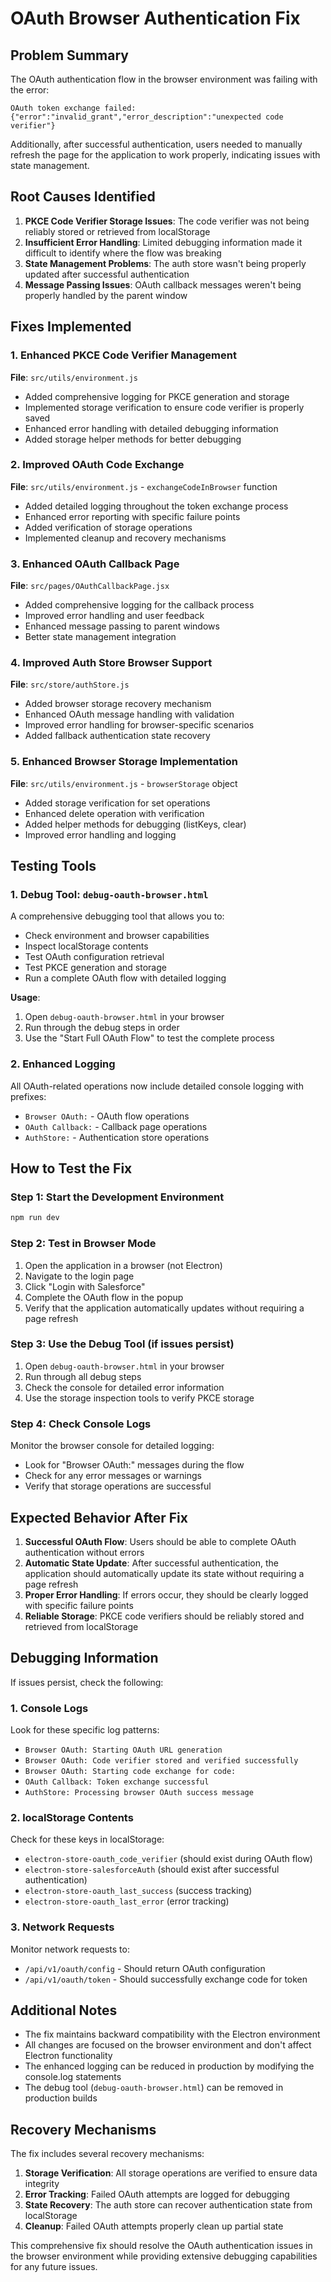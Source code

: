 # OAuth Browser Authentication Fix

## Problem Summary

The OAuth authentication flow in the browser environment was failing with the error:
```
OAuth token exchange failed: {"error":"invalid_grant","error_description":"unexpected code verifier"}
```

Additionally, after successful authentication, users needed to manually refresh the page for the application to work properly, indicating issues with state management.

## Root Causes Identified

1. **PKCE Code Verifier Storage Issues**: The code verifier was not being reliably stored or retrieved from localStorage
2. **Insufficient Error Handling**: Limited debugging information made it difficult to identify where the flow was breaking
3. **State Management Problems**: The auth store wasn't being properly updated after successful authentication
4. **Message Passing Issues**: OAuth callback messages weren't being properly handled by the parent window

## Fixes Implemented

### 1. Enhanced PKCE Code Verifier Management

**File**: `src/utils/environment.js`

- Added comprehensive logging for PKCE generation and storage
- Implemented storage verification to ensure code verifier is properly saved
- Enhanced error handling with detailed debugging information
- Added storage helper methods for better debugging

### 2. Improved OAuth Code Exchange

**File**: `src/utils/environment.js` - `exchangeCodeInBrowser` function

- Added detailed logging throughout the token exchange process
- Enhanced error reporting with specific failure points
- Added verification of storage operations
- Implemented cleanup and recovery mechanisms

### 3. Enhanced OAuth Callback Page

**File**: `src/pages/OAuthCallbackPage.jsx`

- Added comprehensive logging for the callback process
- Improved error handling and user feedback
- Enhanced message passing to parent windows
- Better state management integration

### 4. Improved Auth Store Browser Support

**File**: `src/store/authStore.js`

- Added browser storage recovery mechanism
- Enhanced OAuth message handling with validation
- Improved error handling for browser-specific scenarios
- Added fallback authentication state recovery

### 5. Enhanced Browser Storage Implementation

**File**: `src/utils/environment.js` - `browserStorage` object

- Added storage verification for set operations
- Enhanced delete operation with verification
- Added helper methods for debugging (listKeys, clear)
- Improved error handling and logging

## Testing Tools

### 1. Debug Tool: `debug-oauth-browser.html`

A comprehensive debugging tool that allows you to:
- Check environment and browser capabilities
- Inspect localStorage contents
- Test OAuth configuration retrieval
- Test PKCE generation and storage
- Run a complete OAuth flow with detailed logging

**Usage**:
1. Open `debug-oauth-browser.html` in your browser
2. Run through the debug steps in order
3. Use the "Start Full OAuth Flow" to test the complete process

### 2. Enhanced Logging

All OAuth-related operations now include detailed console logging with prefixes:
- `Browser OAuth:` - OAuth flow operations
- `OAuth Callback:` - Callback page operations
- `AuthStore:` - Authentication store operations

## How to Test the Fix

### Step 1: Start the Development Environment
```bash
npm run dev
```

### Step 2: Test in Browser Mode
1. Open the application in a browser (not Electron)
2. Navigate to the login page
3. Click "Login with Salesforce"
4. Complete the OAuth flow in the popup
5. Verify that the application automatically updates without requiring a page refresh

### Step 3: Use the Debug Tool (if issues persist)
1. Open `debug-oauth-browser.html` in your browser
2. Run through all debug steps
3. Check the console for detailed error information
4. Use the storage inspection tools to verify PKCE storage

### Step 4: Check Console Logs
Monitor the browser console for detailed logging:
- Look for "Browser OAuth:" messages during the flow
- Check for any error messages or warnings
- Verify that storage operations are successful

## Expected Behavior After Fix

1. **Successful OAuth Flow**: Users should be able to complete OAuth authentication without errors
2. **Automatic State Update**: After successful authentication, the application should automatically update its state without requiring a page refresh
3. **Proper Error Handling**: If errors occur, they should be clearly logged with specific failure points
4. **Reliable Storage**: PKCE code verifiers should be reliably stored and retrieved from localStorage

## Debugging Information

If issues persist, check the following:

### 1. Console Logs
Look for these specific log patterns:
- `Browser OAuth: Starting OAuth URL generation`
- `Browser OAuth: Code verifier stored and verified successfully`
- `Browser OAuth: Starting code exchange for code:`
- `OAuth Callback: Token exchange successful`
- `AuthStore: Processing browser OAuth success message`

### 2. localStorage Contents
Check for these keys in localStorage:
- `electron-store-oauth_code_verifier` (should exist during OAuth flow)
- `electron-store-salesforceAuth` (should exist after successful authentication)
- `electron-store-oauth_last_success` (success tracking)
- `electron-store-oauth_last_error` (error tracking)

### 3. Network Requests
Monitor network requests to:
- `/api/v1/oauth/config` - Should return OAuth configuration
- `/api/v1/oauth/token` - Should successfully exchange code for token

## Additional Notes

- The fix maintains backward compatibility with the Electron environment
- All changes are focused on the browser environment and don't affect Electron functionality
- The enhanced logging can be reduced in production by modifying the console.log statements
- The debug tool (`debug-oauth-browser.html`) can be removed in production builds

## Recovery Mechanisms

The fix includes several recovery mechanisms:

1. **Storage Verification**: All storage operations are verified to ensure data integrity
2. **Error Tracking**: Failed OAuth attempts are logged for debugging
3. **State Recovery**: The auth store can recover authentication state from localStorage
4. **Cleanup**: Failed OAuth attempts properly clean up partial state

This comprehensive fix should resolve the OAuth authentication issues in the browser environment while providing extensive debugging capabilities for any future issues.
